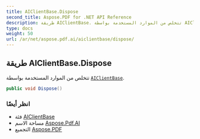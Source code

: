 ```yaml
---
title: AIClientBase.Dispose
second_title: Aspose.PDF for .NET API Reference
description: طريقة AIClientBase. تتخلص من الموارد المستخدمة بواسطة AIClientBase
type: docs
weight: 50
url: /ar/net/aspose.pdf.ai/aiclientbase/dispose/
---
```

## طريقة AIClientBase.Dispose

تتخلص من الموارد المستخدمة بواسطة [`AIClientBase`](../).

```csharp
public void Dispose()
```

### انظر أيضًا

* فئة [AIClientBase](../)
* مساحة الاسم [Aspose.Pdf.AI](../../../aspose.pdf.ai/)
* التجميع [Aspose.PDF](../../../)